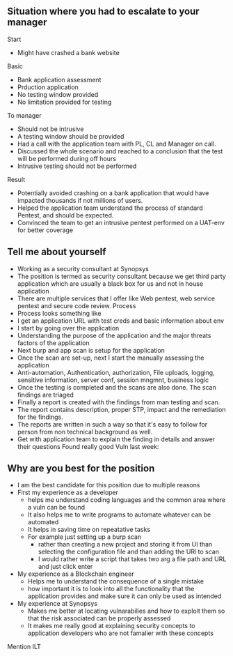 ## Situation where you had to escalate to your manager

Start
* Might have crashed a bank website

Basic
* Bank application assessment
* Prduction application
* No testing window provided
* No limitation provided for testing

To manager
* Should not be intrusive
* A testing window should be provided
* Had a call with the application team with PL, CL and Manager on call.
* Discussed the whole scenario and reached to a conclusion that the test will be performed during off hours 
* Intrusive testing should not be performed

Result
* Potentially avoided crashing on a bank application that would have impacted thousands if not millions of users.
* Helped the application team understand the process of standard Pentest, and should be expected.
* Convinced the team to get an intrusive pentest performed on a UAT-env for better coverage

## Tell me about yourself
* Working as a security consultant at Synopsys
* The position is termed as security consultant because we get third party application which are usually a black box for us and not in house application
* There are multiple services that I offer like Web pentest, web service pentest and secure code review.
Process
* Process looks something like
* I get an application URL with test creds and basic information about env
* I start by going over the application
* Understanding the purpose of the application and the major threats factors of the application
* Next burp and app scan is setup for the application
* Once the scan are set-up, next I start the manually assessing the application
* Anti-automation, Authentication, authorization, File uploads, logging, sensitive information, server conf, session mngmnt, business logic
* Once the testing is completed and the scans are also done. The scan findings are triaged
* Finally a report is created with the findings from man testing and scan.
* The report contains description, proper STP, impact and the remediation for the findings.
* The reports are written in such a way so that it's easy to follow for person from non technical background as well.
* Get with application team to explain the finding in details and answer their questions
Found really good Vuln last week:

## Why are you best for the position
* I am the best candidate for this position due to multiple reasons
* First my experience as a developer
    * helps me understand coding languages and the common area where a vuln can be found
    * It also helps me to write programs to automate whatever can be automated
    * It helps in saving time on repeatative tasks
    * For example just setting up a burp scan
        * rather than creating a new project and storing it from UI than selecting the configuration file and than adding the URl to scan
        * I would rather write a script that takes two arg a file path and URL and just click enter
* My experience as a Blockchain engineer
    * Helps me to understand the consequence of a single mistake
    * how important it is to look into all the functionality that the application provides and make sure it can only be used as intended
* My experience at Synopsys
    * Makes me better at locating vulnarabilies and how to exploit them so that the risk associated can be properly assessed
    * It makes me really good at explaining security concepts to application developers who are not famalier with these concepts

Mention ILT


